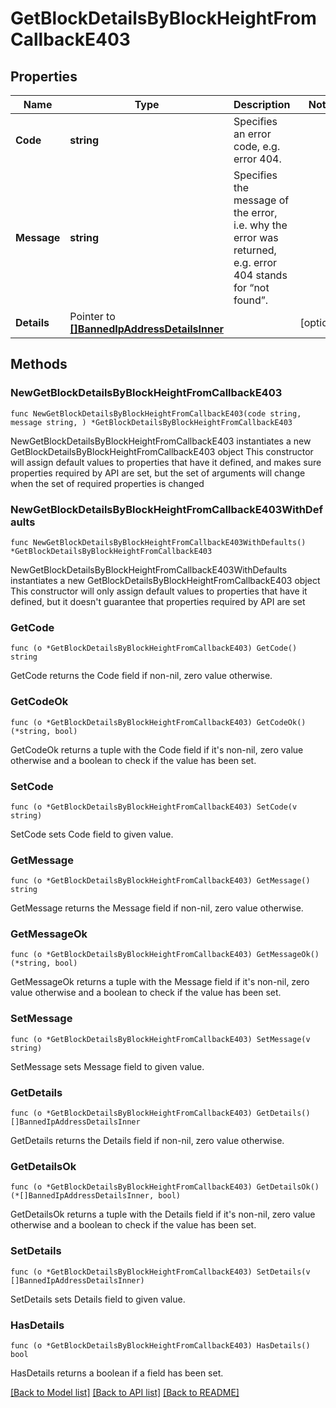 # GetBlockDetailsByBlockHeightFromCallbackE403

## Properties

Name | Type | Description | Notes
------------ | ------------- | ------------- | -------------
**Code** | **string** | Specifies an error code, e.g. error 404. | 
**Message** | **string** | Specifies the message of the error, i.e. why the error was returned, e.g. error 404 stands for “not found”. | 
**Details** | Pointer to [**[]BannedIpAddressDetailsInner**](BannedIpAddressDetailsInner.md) |  | [optional] 

## Methods

### NewGetBlockDetailsByBlockHeightFromCallbackE403

`func NewGetBlockDetailsByBlockHeightFromCallbackE403(code string, message string, ) *GetBlockDetailsByBlockHeightFromCallbackE403`

NewGetBlockDetailsByBlockHeightFromCallbackE403 instantiates a new GetBlockDetailsByBlockHeightFromCallbackE403 object
This constructor will assign default values to properties that have it defined,
and makes sure properties required by API are set, but the set of arguments
will change when the set of required properties is changed

### NewGetBlockDetailsByBlockHeightFromCallbackE403WithDefaults

`func NewGetBlockDetailsByBlockHeightFromCallbackE403WithDefaults() *GetBlockDetailsByBlockHeightFromCallbackE403`

NewGetBlockDetailsByBlockHeightFromCallbackE403WithDefaults instantiates a new GetBlockDetailsByBlockHeightFromCallbackE403 object
This constructor will only assign default values to properties that have it defined,
but it doesn't guarantee that properties required by API are set

### GetCode

`func (o *GetBlockDetailsByBlockHeightFromCallbackE403) GetCode() string`

GetCode returns the Code field if non-nil, zero value otherwise.

### GetCodeOk

`func (o *GetBlockDetailsByBlockHeightFromCallbackE403) GetCodeOk() (*string, bool)`

GetCodeOk returns a tuple with the Code field if it's non-nil, zero value otherwise
and a boolean to check if the value has been set.

### SetCode

`func (o *GetBlockDetailsByBlockHeightFromCallbackE403) SetCode(v string)`

SetCode sets Code field to given value.


### GetMessage

`func (o *GetBlockDetailsByBlockHeightFromCallbackE403) GetMessage() string`

GetMessage returns the Message field if non-nil, zero value otherwise.

### GetMessageOk

`func (o *GetBlockDetailsByBlockHeightFromCallbackE403) GetMessageOk() (*string, bool)`

GetMessageOk returns a tuple with the Message field if it's non-nil, zero value otherwise
and a boolean to check if the value has been set.

### SetMessage

`func (o *GetBlockDetailsByBlockHeightFromCallbackE403) SetMessage(v string)`

SetMessage sets Message field to given value.


### GetDetails

`func (o *GetBlockDetailsByBlockHeightFromCallbackE403) GetDetails() []BannedIpAddressDetailsInner`

GetDetails returns the Details field if non-nil, zero value otherwise.

### GetDetailsOk

`func (o *GetBlockDetailsByBlockHeightFromCallbackE403) GetDetailsOk() (*[]BannedIpAddressDetailsInner, bool)`

GetDetailsOk returns a tuple with the Details field if it's non-nil, zero value otherwise
and a boolean to check if the value has been set.

### SetDetails

`func (o *GetBlockDetailsByBlockHeightFromCallbackE403) SetDetails(v []BannedIpAddressDetailsInner)`

SetDetails sets Details field to given value.

### HasDetails

`func (o *GetBlockDetailsByBlockHeightFromCallbackE403) HasDetails() bool`

HasDetails returns a boolean if a field has been set.


[[Back to Model list]](../README.md#documentation-for-models) [[Back to API list]](../README.md#documentation-for-api-endpoints) [[Back to README]](../README.md)


